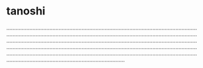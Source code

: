 # tanoshi

.........................................................................................................................................................................................................................................................................................................................................................................................................................................................................................................................................................................................................................................................................................................................